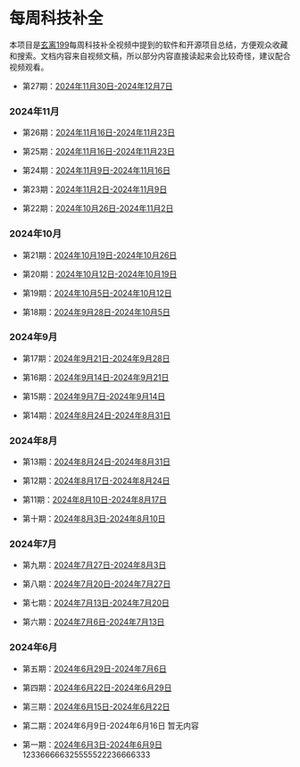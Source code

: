 # 每周科技补全

本项目是[玄离199](https://space.bilibili.com/67079745)每周科技补全视频中提到的软件和开源项目总结，方便观众收藏和搜索。文档内容来自视频文稿，所以部分内容直接读起来会比较奇怪，建议配合视频观看。


- 第27期：[2024年11月30日-2024年12月7日](https://github.com/xuanli199/weekly/blob/main/docs/27.md)


### 2024年11月

- 第26期：[2024年11月16日-2024年11月23日](https://github.com/xuanli199/weekly/blob/main/docs/26.md)


- 第25期：[2024年11月16日-2024年11月23日](https://github.com/xuanli199/weekly/blob/main/docs/25.md)


- 第24期：[2024年11月9日-2024年11月16日](https://github.com/xuanli199/weekly/blob/main/docs/24.md)


- 第23期：[2024年11月2日-2024年11月9日](https://github.com/xuanli199/weekly/blob/main/docs/23.md)


- 第22期：[2024年10月26日-2024年11月2日](https://github.com/xuanli199/weekly/blob/main/docs/22.md)


### 2024年10月

- 第21期：[2024年10月19日-2024年10月26日](https://github.com/xuanli199/weekly/blob/main/docs/21.md)


- 第20期：[2024年10月12日-2024年10月19日](https://github.com/xuanli199/weekly/blob/main/docs/20.md)


- 第19期：[2024年10月5日-2024年10月12日](https://github.com/xuanli199/weekly/blob/main/docs/19.md)


- 第18期：[2024年9月28日-2024年10月5日](https://github.com/xuanli199/weekly/blob/main/docs/18.md)


### 2024年9月

- 第17期：[2024年9月21日-2024年9月28日](https://github.com/xuanli199/weekly/blob/main/docs/17.md)


- 第16期：[2024年9月14日-2024年9月21日](https://github.com/xuanli199/weekly/blob/main/docs/16.md)


- 第15期：[2024年9月7日-2024年9月14日](https://github.com/xuanli199/weekly/blob/main/docs/15.md)


- 第14期：[2024年8月24日-2024年8月31日](https://github.com/xuanli199/weekly/blob/main/docs/14.md)


### 2024年8月

- 第13期：[2024年8月24日-2024年8月31日](https://github.com/xuanli199/weekly/blob/main/docs/13.md)
  

- 第12期：[2024年8月17日-2024年8月24日](https://github.com/xuanli199/weekly/blob/main/docs/12.md)


- 第11期：[2024年8月10日-2024年8月17日](https://github.com/xuanli199/weekly/blob/main/docs/11.md)


- 第十期：[2024年8月3日-2024年8月10日](https://github.com/xuanli199/weekly/blob/main/docs/10.md)


### 2024年7月

- 第九期：[2024年7月27日-2024年8月3日](https://github.com/xuanli199/weekly/blob/main/docs/9.md)


- 第八期：[2024年7月20日-2024年7月27日](https://github.com/xuanli199/weekly/blob/main/docs/8.md)


- 第七期：[2024年7月13日-2024年7月20日](https://github.com/xuanli199/weekly/blob/main/docs/7.md)


- 第六期：[2024年7月6日-2024年7月13日](https://github.com/xuanli199/weekly/blob/main/docs/6.md)

### 2024年6月

- 第五期：[2024年6月29日-2024年7月6日](https://github.com/xuanli199/weekly/blob/main/docs/5.md)


- 第四期：[2024年6月22日-2024年6月29日](https://github.com/xuanli199/weekly/blob/main/docs/4.md)


- 第三期：[2024年6月15日-2024年6月22日](https://github.com/xuanli199/weekly/blob/main/docs/3.md)


- 第二期：2024年6月9日-2024年6月16日 暂无内容


- 第一期：[2024年6月3日-2024年6月9日](https://github.com/xuanli199/weekly/blob/main/docs/1.md)
123366666325555522236666333